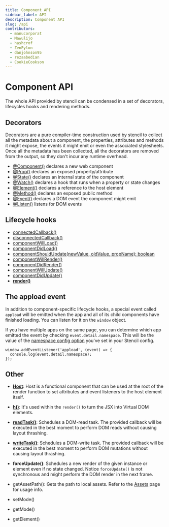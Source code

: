 ```yaml
---
title: Component API
sidebar_label: API
description: Component API
slug: /api
contributors:
  - manucorporat
  - Mawulijo
  - hashcrof
  - ZenPylon
  - danjohnson95
  - rezaabedian
  - CookieCookson
---
```


# Component API

The whole API provided by stencil can be condensed in a set of decorators, lifecycles hooks and rendering methods.


## Decorators

Decorators are a pure compiler-time construction used by stencil to collect all the metadata about a component, the properties, attributes and methods it might expose, the events it might emit or even the associated stylesheets.
Once all the metadata has been collected, all the decorators are removed from the output, so they don't incur any runtime overhead.

- [@Component()](./component#component-decorator) declares a new web component
- [@Prop()](./properties#prop-decorator) declares an exposed property/attribute
- [@State()](./state#the-state-decorator-state) declares an internal state of the component
- [@Watch()](./reactive-data#watch-decorator) declares a hook that runs when a property or state changes
- [@Element()](./host-element#element-decorator) declares a reference to the host element
- [@Method()](./methods#method-decorator) declares an exposed public method
- [@Event()](./events#event-decorator) declares a DOM event the component might emit
- [@Listen()](./events#listen-decorator) listens for DOM events


## Lifecycle hooks

- [connectedCallback()](./component-lifecycle#connectedcallback-)
- [disconnectedCallback()](./component-lifecycle#disconnectedcallback-)
- [componentWillLoad()](./component-lifecycle#componentwillload-)
- [componentDidLoad()](./component-lifecycle#componentdidload-)
- [componentShouldUpdate(newValue, oldValue, propName): boolean](./component-lifecycle#componentshouldupdate)
- [componentWillRender()](./component-lifecycle#componentwillrender-)
- [componentDidRender()](./component-lifecycle#componentdidrender-)
- [componentWillUpdate()](./component-lifecycle#componentwillupdate-)
- [componentDidUpdate()](./component-lifecycle#componentdidupdate-)
- **[render()](./templating-jsx)**


## The appload event

In addition to component-specific lifecycle hooks, a special event called `appload` will be emitted when the app and all of its child components have finished loading. You can listen for it on the `window` object.

If you have multiple apps on the same page, you can determine which app emitted the event by checking `event.detail.namespace`. This will be the value of the [namespace config option](/config#namespace) you've set in your Stencil config.

```tsx
window.addEventListener('appload', (event) => {
  console.log(event.detail.namespace);
});
```

## Other

- [**Host**](./host-element): Host is a functional component that can be used at the root of the render function to set attributes and event listeners to the host element itself.

- [**h()**](./templating-jsx): It's used within the `render()` to turn the JSX into Virtual DOM elements.

- [**readTask()**](https://developers.google.com/web/fundamentals/performance/rendering/avoid-large-complex-layouts-and-layout-thrashing): Schedules a DOM-read task. The provided callback will be executed in the best moment to perform DOM reads without causing layout thrashing.

- [**writeTask()**](https://developers.google.com/web/fundamentals/performance/rendering/avoid-large-complex-layouts-and-layout-thrashing): Schedules a DOM-write task. The provided callback will be executed in the best moment to perform DOM mutations without causing layout thrashing.

- **forceUpdate()**: Schedules a new render of the given instance or element even if no state changed. Notice `forceUpdate()` is not synchronous and might perform the DOM render in the next frame.

- getAssetPath(): Gets the path to local assets. Refer to the [Assets](/assets#getassetpath) page for usage info.
- setMode()
- getMode()
- getElement()
